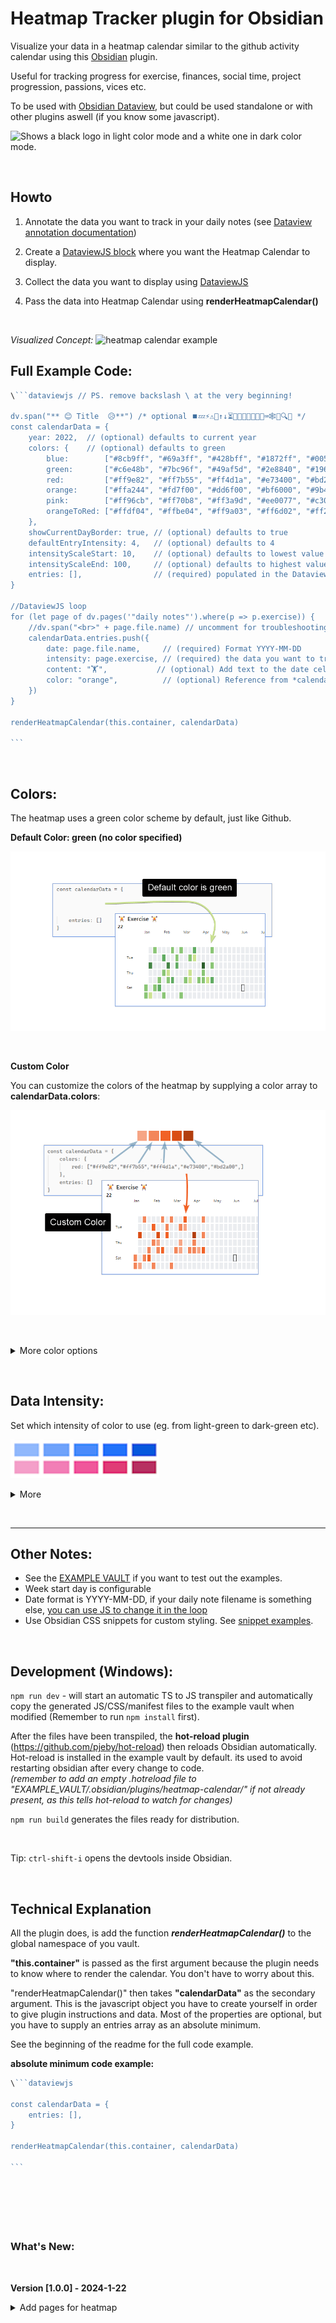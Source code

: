 # Heatmap Tracker plugin for Obsidian

Visualize your data in a heatmap calendar similar to the github activity calendar using this [Obsidian](https://obsidian.md/) plugin.



Useful for tracking progress for exercise, finances, social time, project progression, passions, vices etc.   

To be used with [Obsidian Dataview](https://blacksmithgu.github.io/obsidian-dataview/), but could be used standalone or with other plugins aswell (if you know some javascript).

<p>
    <picture>
      <source media="(prefers-color-scheme: dark)" srcset="https://github.com/Richardsl/heatmap-calendar-obsidian/blob/master/github-images/heatmap_examples_dark.gif?raw=true">
      <source media="(prefers-color-scheme: light)" srcset="https://github.com/Richardsl/heatmap-calendar-obsidian/blob/master/github-images/heatmap_examples_light.gif?raw=true">
      <img alt="Shows a black logo in light color mode and a white one in dark color mode." src="https://user-images.githubusercontent.com/25423296/163456779-a8556205-d0a5-45e2-ac17-42d089e3c3f8.png">
    </picture>
</p>

&nbsp;
## Howto

1. Annotate the data you want to track in your daily notes (see [Dataview annotation documentation](https://blacksmithgu.github.io/obsidian-dataview/data-annotation/)) 

2. Create a [DataviewJS block](https://blacksmithgu.github.io/obsidian-dataview/api/intro/) where you want the Heatmap Calendar to display.  

3. Collect the data you want to display using [DataviewJS](https://blacksmithgu.github.io/obsidian-dataview/api/code-reference/)

4. Pass the data into Heatmap Calendar using  **renderHeatmapCalendar()** 

&nbsp;

*Visualized Concept:*
![heatmap calendar example](https://github.com/Richardsl/heatmap-calendar-obsidian/blob/master/github-images/heatmap-calendar-howto3.jpg?raw=true)


## Full Example Code:

~~~javascript
\```dataviewjs // PS. remove backslash \ at the very beginning!

dv.span("** 😊 Title  😥**") /* optional ⏹️💤⚡⚠🧩↑↓⏳📔💾📁📝🔄📝🔀⌨️🕸️📅🔍✨ */
const calendarData = {
	year: 2022,  // (optional) defaults to current year
	colors: {    // (optional) defaults to green
		blue:        ["#8cb9ff", "#69a3ff", "#428bff", "#1872ff", "#0058e2"], // first entry is considered default if supplied
		green:       ["#c6e48b", "#7bc96f", "#49af5d", "#2e8840", "#196127"],
		red:         ["#ff9e82", "#ff7b55", "#ff4d1a", "#e73400", "#bd2a00"],
		orange:      ["#ffa244", "#fd7f00", "#dd6f00", "#bf6000", "#9b4e00"],
		pink:        ["#ff96cb", "#ff70b8", "#ff3a9d", "#ee0077", "#c30062"],
		orangeToRed: ["#ffdf04", "#ffbe04", "#ff9a03", "#ff6d02", "#ff2c01"]
	},
	showCurrentDayBorder: true, // (optional) defaults to true
	defaultEntryIntensity: 4,   // (optional) defaults to 4
	intensityScaleStart: 10,    // (optional) defaults to lowest value passed to entries.intensity
	intensityScaleEnd: 100,     // (optional) defaults to highest value passed to entries.intensity
	entries: [],                // (required) populated in the DataviewJS loop below
}

//DataviewJS loop
for (let page of dv.pages('"daily notes"').where(p => p.exercise)) {
	//dv.span("<br>" + page.file.name) // uncomment for troubleshooting
	calendarData.entries.push({
		date: page.file.name,     // (required) Format YYYY-MM-DD
		intensity: page.exercise, // (required) the data you want to track, will map color intensities automatically
		content: "🏋️",           // (optional) Add text to the date cell
		color: "orange",          // (optional) Reference from *calendarData.colors*. If no color is supplied; colors[0] is used
	})
}

renderHeatmapCalendar(this.container, calendarData)

```
~~~
 

&nbsp;

## Colors:

The heatmap uses a green color scheme by default, just like Github.


**Default Color: green (no color specified)**

![heatmap calendar custom colors example](https://github.com/Richardsl/heatmap-calendar-obsidian/blob/master/github-images/colors_defaultColorExample.png?raw=true)

&nbsp;


**Custom Color**

You can customize the colors of the heatmap by supplying a color array to **calendarData.colors**:

![heatmap calendar custom colors example](https://github.com/Richardsl/heatmap-calendar-obsidian/blob/master/github-images/colors_customColorExample.png?raw=true)

&nbsp;

<details>
<summary>More color options</summary>

&nbsp;

<b>Multi-Color:</b>

You can use multiple colors to display different data-entries in the same heatmap.
Specifying the name you gave the color in calendarData.colors (eg. "blue", "pink" etc).

![heatmap calendar custom colors example](https://github.com/Richardsl/heatmap-calendar-obsidian/blob/master/github-images/colors_multiDataSingleHeatmap.png?raw=true)



<b>Styling Background (empty days):</b>

Use Obsidian's built in "CSS snippets" for custom styling including styling the empty days (aka the background cells).  

But remember this will affect all of you heatmaps in all of your notes.
![heatmap calendar custom colors example](https://github.com/Richardsl/heatmap-calendar-obsidian/blob/master/github-images/snippetCodeExample.png?raw=true)

![heatmap calendar custom colors example](https://github.com/Richardsl/heatmap-calendar-obsidian/blob/master/github-images/colors_cssSnippetsBeforeAfterEmptyDays.png?raw=true)



<b>Global color schemes via settings:</b>

You can also add a color scheme via the Settings panel. This scheme which will be available everywhere.

In order to do so go to `Obsidian Settings > Heatmap Calendar`, you will see a list of available colors, and you can add your own. You must specify a “Color name” by which you will reference it in your render call, and provide a valid array of colors.

When you do so, you can now reference your scheme everywhere by passing your name to the `colors` option. For example, let's say you have defined a new color called `githubGreen`. Now, in your code, you can reference it like so:

~~~javascript
```dataviewjs
const calendarData = {
	colors: "githubGreen",
	entries: [],
}

renderHeatmapCalendar(this.container, calendarData)
```
~~~

&nbsp;

&nbsp;


<i>The color schemes used in the examples were created at [leonardocolor.io](https://leonardocolor.io).</i>
<br>

---

</details>


&nbsp;


## Data Intensity:
Set which intensity of color to use (eg. from light-green to dark-green etc).

![heatmap calendar custom colors example](https://github.com/Richardsl/heatmap-calendar-obsidian/blob/master/github-images/intensity_example.png?raw=true)

<details>
<summary>More</summary>
<br>
They color-range will be distributed between the highest and lowest number you pass to "intensity".

If the number range 0-100 is used, numbers between 1-20 would map to the lightest color, 40-60 would map to mid intensity color, and 80-100 would map to max intensity.
You can add more intensities in order to increase color resolution; simply supply more colors to <b>calendarData.colors.yourcolor</b>

Dataview's time variables are supported without any conversion, as they return milliseconds by default.  
<b>[time:: 1 hours, 35 minutes] => intensity: page.time</b>


</details>


&nbsp;

--- 


## Other Notes:
- See the [EXAMPLE VAULT](https://github.com/Richardsl/heatmap-calendar-obsidian/tree/master/EXAMPLE_VAULT) if you want to test out the examples.
- Week start day is configurable
- Date format is YYYY-MM-DD, if your daily note filename is something else, [you can use JS to change it in the loop](https://github.com/Richardsl/heatmap-calendar-obsidian/discussions/2)
- Use Obsidian CSS snippets for custom styling. See [snippet examples](https://github.com/Richardsl/heatmap-calendar-obsidian/tree/master/EXAMPLE_VAULT/.obsidian/snippets).

&nbsp;

## Development (Windows):

 ```npm run dev``` - will start an automatic TS to JS transpiler and automatically copy the generated JS/CSS/manifest files to the example vault when modified (Remember to run ```npm install``` first).

 After the files have been transpiled, the **hot-reload plugin** (https://github.com/pjeby/hot-reload) then reloads Obsidian automatically.
 Hot-reload is installed in the example vault by default. its used to avoid restarting obsidian after every change to code.  
 *(remember to add an empty *.hotreload* file to "EXAMPLE_VAULT/.obsidian/plugins/heatmap-calendar/" if not already present, as this tells hot-reload to watch for changes)*


```npm run build``` generates the files ready for distribution.

&nbsp;

Tip: ```ctrl-shift-i``` opens the devtools inside Obsidian.

&nbsp;



## Technical Explanation
All the plugin does, is add the function ***renderHeatmapCalendar()*** to the global namespace of you vault.

**"this.container"** is passed as the first argument because the plugin needs to know where to render the calendar. You don't have to worry about this.

"renderHeatmapCalendar()" then takes **"calendarData"** as the secondary argument. This is the javascript object you have to create yourself in order to give plugin instructions and data. Most of the properties are optional, but you have to supply an entries array as an absolute minimum.  

See the beginning of the readme for the full code example.

**absolute minimum code example:**
~~~javascript
\```dataviewjs

const calendarData = {
    entries: [],                
}

renderHeatmapCalendar(this.container, calendarData)

```
~~~


&nbsp;


&nbsp;
<br>
---

### What's New:
<br>

**Version [1.0.0] - 2024-1-22**
<details>
<summary>Add pages for heatmap</summary>
Now it's possible to navigate between years :)
<br>
</details>
